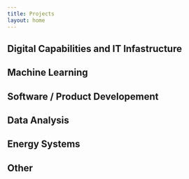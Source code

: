 ```yaml
---
title: Projects
layout: home
---
```

## Digital Capabilities and IT Infastructure 

## Machine Learning

## Software / Product Developement

## Data Analysis

## Energy Systems

## Other  

